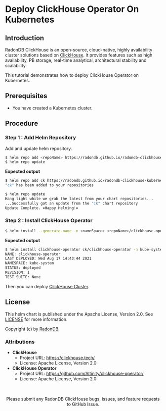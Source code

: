 # Deploy ClickHouse Operator On Kubernetes

## Introduction

RadonDB ClickHouse is an open-source, cloud-native, highly availability cluster solutions based on [ClickHouse](https://clickhouse.tech/). It provides features such as high availability, PB storage, real-time analytical, architectural stability and scalability.

This tutorial demonstrates how to deploy ClickHouse Operator on Kubernetes.

## Prerequisites

- You have created a Kubernetes cluster.

## Procedure

### Step 1 : Add Helm Repository

Add and update helm repository.

```bash
$ helm repo add <repoName> https://radondb.github.io/radondb-clickhouse-kubernetes/
$ helm repo update
```

**Expected output**

```bash
$ helm repo add ck https://radondb.github.io/radondb-clickhouse-kubernetes/
"ck" has been added to your repositories

$ helm repo update
Hang tight while we grab the latest from your chart repositories...
...Successfully got an update from the "ck" chart repository
Update Complete. ⎈Happy Helming!⎈
```

### Step 2 : Install ClickHouse Operator

```bash
$ helm install --generate-name -n <nameSpace> <repoName>/clickhouse-operator
```

**Expected output**

```bash
$ helm install clickhouse-operator ck/clickhouse-operator -n kube-system
NAME: clickhouse-operator
LAST DEPLOYED: Wed Aug 17 14:43:44 2021
NAMESPACE: kube-system
STATUS: deployed
REVISION: 1
TEST SUITE: None
```

Then you can deploy [ClickHouse Cluster](../clickhouse-cluster/README.md).

## License

This helm chart is published under the Apache License, Version 2.0.
See [LICENSE](../LICENSE) for more information.

Copyright (c) by [RadonDB](https://github.com/radondb).

### Attributions

* **ClickHouse**
  * Project URL: https://clickhouse.tech/
  * License: Apache License, Version 2.0
* **ClickHouse Operator**
  * Project URL: https://github.com/Altinity/clickhouse-operator/
  * License: Apache License, Version 2.0

<p align="center">
<br/><br/>
Please submit any RadonDB ClickHouse bugs, issues, and feature requests to GitHub Issue.
<br/>
</p>

